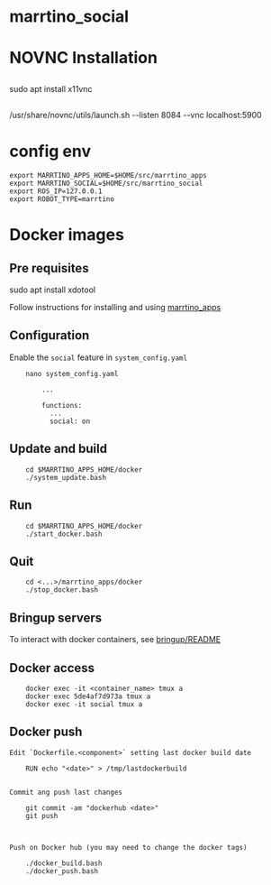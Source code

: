 # marrtino_social

# NOVNC Installation
## 
   sudo apt install x11vnc
## 
   /usr/share/novnc/utils/launch.sh --listen 8084 --vnc localhost:5900


# config env

    export MARRTINO_APPS_HOME=$HOME/src/marrtino_apps
    export MARRTINO_SOCIAL=$HOME/src/marrtino_social
    export ROS_IP=127.0.0.1
    export ROBOT_TYPE=marrtino

# Docker images

## Pre requisites


sudo apt install xdotool


Follow instructions for installing and using [marrtino_apps](https://bitbucket.org/iocchi/marrtino_apps/src/master/docker)


## Configuration

Enable the `social` feature in `system_config.yaml`

        nano system_config.yaml

            ...

            functions:
              ...
              social: on



## Update and build

        cd $MARRTINO_APPS_HOME/docker
        ./system_update.bash

## Run

        cd $MARRTINO_APPS_HOME/docker
        ./start_docker.bash

## Quit

        cd <...>/marrtino_apps/docker
        ./stop_docker.bash


## Bringup servers

To interact with docker containers, see 
[bringup/README](https://bitbucket.org/iocchi/marrtino_apps/src/master/bringup/README.md)

## Docker access

        docker exec -it <container_name> tmux a
        docker exec 5de4af7d973a tmux a
        docker exec -it social tmux a


## Docker push

    Edit `Dockerfile.<component>` setting last docker build date

        RUN echo "<date>" > /tmp/lastdockerbuild


    Commit ang push last changes

        git commit -am "dockerhub <date>"
        git push



    Push on Docker hub (you may need to change the docker tags)

        ./docker_build.bash
        ./docker_push.bash



